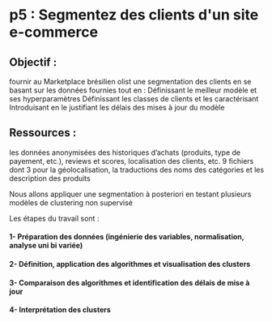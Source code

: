 # p5 : Segmentez des clients d'un site e-commerce
## Objectif : 
fournir au Marketplace brésilien 	olist une segmentation des clients en se basant sur les données fournies tout en :
Définissant le meilleur modèle et ses hyperparamètres 
Définissant les classes de clients et les caractérisant
Introduisant en le justifiant les délais des mises à  jour du modèle


## Ressources : 
les données anonymisées des historiques d’achats (produits, type de payement, etc.), reviews et scores, localisation des clients, etc. 
9 fichiers dont 3 pour la géolocalisation, la traductions des noms des catégories et les description des produits


Nous allons appliquer une segmentation à posteriori en testant plusieurs modèles de clustering non supervisé

Les étapes du travail sont :
#### 1- Préparation des données (ingénierie des variables, normalisation, analyse uni bi variée)
#### 2- Définition, application des algorithmes et visualisation des clusters
#### 3- Comparaison des algorithmes et identification des délais de mise à jour
#### 4- Interprétation des clusters 
